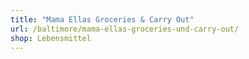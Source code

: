 ```yaml
---
title: "Mama Ellas Groceries & Carry Out"
url: /baltimore/mama-ellas-groceries-und-carry-out/
shop: Lebensmittel
---
```

